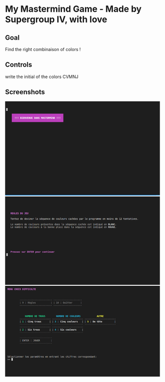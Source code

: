 # My Mastermind Game - Made by Supergroup IV, with love
## Goal

Find the right combinaison of colors !

## Controls

write the initial of the colors CVMNJ

## Screenshots
![](https://github.com/gammamic199951/my_mastermind/blob/main/screenshots/title.png)
![](https://github.com/gammamic199951/my_mastermind/blob/main/screenshots/rules.png)
![](https://github.com/gammamic199951/my_mastermind/blob/main/screenshots/menu.png)
